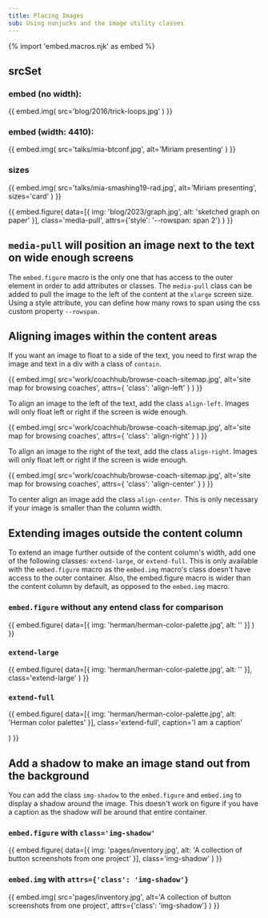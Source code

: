 ```yaml
---
title: Placing Images
sub: Using nunjucks and the image utility classes
---
```


{% import 'embed.macros.njk' as embed %}

## srcSet

### embed (no width):
{{ embed.img(
  src='blog/2016/trick-loops.jpg'
) }}

### embed (width: 4410):
{{ embed.img(
  src='talks/mia-btconf.jpg',
  alt='Miriam presenting'
) }}

### sizes
{{ embed.img(
  src='talks/mia-smashing19-rad.jpg',
  alt='Miriam presenting',
  sizes='card'
) }}

{{ embed.figure(
  data=[{
    img: 'blog/2023/graph.jpg',
    alt: 'sketched graph on paper'
  }],
  class='media-pull',
  attrs={'style': '--rowspan: span 2'}
) }}

## `media-pull` will position an image next to the text on wide enough screens

The `embed.figure` macro is the only one that has access to the outer element in
order to add attributes or classes. The `media-pull` class can be added to pull
the image to the left of the content at the `xlarge` screen size. Using a style
attribute, you can define how many rows to span using the css custom property
`--rowspan`.


## Aligning images within the content areas

If you want an image to float to a side of the text, you need to first wrap the
image and text in a div with a class of `contain`.

<div class="contain">
{{ embed.img(
  src='work/coachhub/browse-coach-sitemap.jpg',
  alt='site map for browsing coaches',
  attrs={
    'class': 'align-left'
  }
) }}

To align an image to the left of the text, add the class `align-left`.
Images will only float left or right if the screen is wide enough.
</div>

<div class="contain">
{{ embed.img(
  src='work/coachhub/browse-coach-sitemap.jpg',
  alt='site map for browsing coaches',
  attrs={
    'class': 'align-right'
  }
) }}

To align an image to the right of the text, add the class `align-right`.
Images will only float left or right if the screen is wide enough.
</div>


<div class="contain">
{{ embed.img(
  src='work/coachhub/browse-coach-sitemap.jpg',
  alt='site map for browsing coaches',
  attrs={
    'class': 'align-center'
  }
) }}

To center align an image add the class `align-center`. This is only necessary
if your image is smaller than the column width.

</div>

## Extending images outside the content column

To extend an image further outside of the content column's width, add one of
the following classes: `extend-large`, or `extend-full`. This is only available
with the `embed.figure` macro as the `embed.img` macro's class doesn't have
access to the outer container. Also, the embed.figure macro is wider than the
content column by default, as opposed to the `embed.img` macro.

### `embed.figure` without any entend class for comparison

{{ embed.figure(
  data=[{
    img: 'herman/herman-color-palette.jpg',
    alt: ''
  }]
) }}

### `extend-large`

{{ embed.figure(
  data=[{
    img: 'herman/herman-color-palette.jpg',
    alt: ''
  }],
  class='extend-large'
) }}

### `extend-full`
{{ embed.figure(
  data=[{
    img: 'herman/herman-color-palette.jpg',
    alt: 'Herman color palettes'
  }],
  class='extend-full',
  caption='I am a caption'

) }}

## Add a shadow to make an image stand out from the background

You can add the class `img-shadow` to the `embed.figure` and `embed.img` to
display a shadow around the image. This doesn't work on figure if you have a
caption as the shadow will be around that entire container.

### `embed.figure` with `class='img-shadow'`
{{ embed.figure(
  data=[{
    img: 'pages/inventory.jpg',
    alt: 'A collection of button screenshots from one project'
  }],
  class='img-shadow'
) }}

### `embed.img` with `attrs={'class': 'img-shadow'}`
{{ embed.img(
  src='pages/inventory.jpg',
  alt='A collection of button screenshots from one project',
  attrs={'class': 'img-shadow'}
) }}
